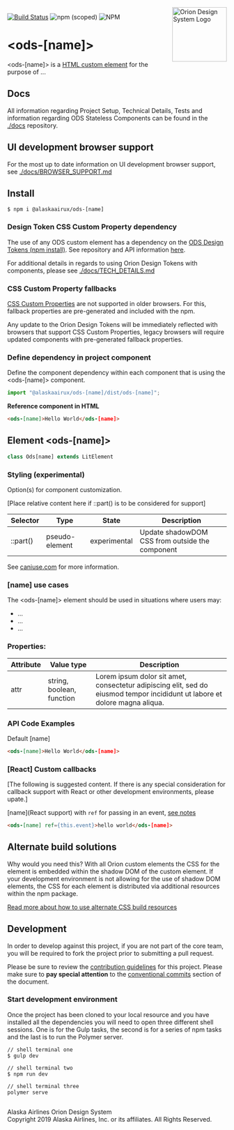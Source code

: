 <img src="https://resource.alaskaair.net/-/media/2C1969F8FB244C919205CD48429C13AC" alt="Orion Design System Logo" title="Be the change you want to see" width="125" align="right" />

[![Build Status](https://travis-ci.org/AlaskaAirlines/OrionStatelessComponents__ods-[name].svg?branch=master)](https://travis-ci.org/AlaskaAirlines/OrionStatelessComponents__ods-[name])
![npm (scoped)](https://img.shields.io/npm/v/@alaskaairux/ods-[name].svg?color=orange)
![NPM](https://img.shields.io/npm/l/@alaskaairux/ods-[name].svg?color=blue)

# \<ods-[name]>

\<ods-[name]> is a [HTML custom element](https://developer.mozilla.org/en-US/docs/Web/Web_Components/Using_custom_elements) for the purpose of ...

## Docs

All information regarding Project Setup, Technical Details, Tests and information regarding ODS Stateless Components can be found in the [./docs](https://github.com/AlaskaAirlines/OrionStatelessComponents__docs/tree/master/docs) repository.

## UI development browser support

For the most up to date information on UI development browser support, see [./docs/BROWSER_SUPPORT.md](https://github.com/AlaskaAirlines/OrionStatelessComponents__docs/blob/master/docs/BROWSER_SUPPORT.md)

## Install

```shell
$ npm i @alaskaairux/ods-[name]
```

### Design Token CSS Custom Property dependency

The use of any ODS custom element has a dependency on the [ODS Design Tokens (npm install)](https://www.npmjs.com/package/@alaskaairux/orion-design-tokens). See repository and API information [here](https://github.com/AlaskaAirlines/OrionDesignTokens).

For additional details in regards to using Orion Design Tokens with components, please see [./docs/TECH_DETAILS.md](https://github.com/AlaskaAirlines/OrionStatelessComponents__docs/blob/master/docs/TECH_DETAILS.md)

### CSS Custom Property fallbacks

[CSS Custom Properties](https://developer.mozilla.org/en-US/docs/Web/CSS/Using_CSS_custom_properties) are not supported in older browsers. For this, fallback properties are pre-generated and included with the npm.

Any update to the Orion Design Tokens will be immediately reflected with browsers that support CSS Custom Properties, legacy browsers will require updated components with pre-generated fallback properties.

### Define dependency in project component

Define the component dependency within each component that is using the \<ods-[name]> component.

```javascript
import "@alaskaairux/ods-[name]/dist/ods-[name]";
```

**Reference component in HTML**

```html
<ods-[name]>Hello World</ods-[name]>
```

## Element \<ods-[name]>

```javascript
class Ods[name] extends LitElement
```

### Styling (experimental)

Option(s) for component customization.

[Place relative content here if ::part() is to be considered for support]

| Selector | Type | State | Description |
|----|----|----|---|
| ::part() | pseudo-element | experimental | Update shadowDOM CSS from outside the component |

See [caniuse.com](https://caniuse.com/#search=%3A%3Apart) for more information.

### [name] use cases

The \<ods-[name]> element should be used in situations where users may:

* ...
* ...
* ...

### Properties:

| Attribute | Value type | Description |
|----|----|----|
| attr | string, boolean, function | Lorem ipsum dolor sit amet, consectetur adipiscing elit, sed do eiusmod tempor incididunt ut labore et dolore magna aliqua. |

### API Code Examples

Default [name]

```html
<ods-[name]>Hello World</ods-[name]>
```

### [React] Custom callbacks

[The following is suggested content. If there is any special consideration for callback support with React or other development environments, please upate.]

[name](React support) with `ref` for passing in an event, [see notes](https://github.com/AlaskaAirlines/OrionStatelessComponents__docs/blob/master/docs/CALLBACK.md)

```html
<ods-[name] ref={this.event}>hello world</ods-[name]>
```

## Alternate build solutions

Why would you need this? With all Orion custom elements the CSS for the element is embedded within the shadow DOM of the custom element. If your development environment is not allowing for the use of shadow DOM elements, the CSS for each element is distributed via additional resources within the npm package.

[Read more about how to use alternate CSS build resources](https://github.com/AlaskaAirlines/OrionStatelessComponents__docs/blob/master/docs/ALT_BUILD.md)

## Development

In order to develop against this project, if you are not part of the core team, you will be required to fork the project prior to submitting a pull request.

Please be sure to review the [contribution guidelines](.github/CONTRIBUTING.md) for this project. Please make sure to **pay special attention** to the [conventional commits](.github/CONTRIBUTING.md#conventional-commits) section of the document.

### Start development environment

Once the project has been cloned to your local resource and you have installed all the dependencies you will need to open three different shell sessions. One is for the Gulp tasks, the second is for a series of npm tasks and the last is to run the Polymer server.

```shell
// shell terminal one
$ gulp dev

// shell terminal two
$ npm run dev

// shell terminal three
polymer serve
```

##

Alaska Airlines Orion Design System<br>
Copyright 2019 Alaska Airlines, Inc. or its affiliates. All Rights Reserved.
